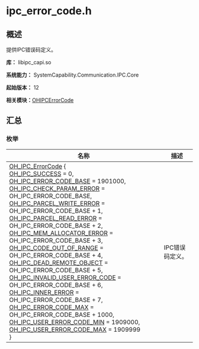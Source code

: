 # ipc_error_code.h


## 概述

提供IPC错误码定义。

**库：** libipc_capi.so

**系统能力：** SystemCapability.Communication.IPC.Core

**起始版本：** 12

**相关模块：**[OHIPCErrorCode](_o_h_i_p_c_error_code.md)


## 汇总


### 枚举

| 名称 | 描述 | 
| -------- | -------- |
| [OH_IPC_ErrorCode](_o_h_i_p_c_error_code.md#oh_ipc_errorcode) {<br/>[OH_IPC_SUCCESS](_o_h_i_p_c_error_code.md) = 0,<br/>[OH_IPC_ERROR_CODE_BASE](_o_h_i_p_c_error_code.md) = 1901000,<br/>[OH_IPC_CHECK_PARAM_ERROR](_o_h_i_p_c_error_code.md) = OH_IPC_ERROR_CODE_BASE,<br/>[OH_IPC_PARCEL_WRITE_ERROR](_o_h_i_p_c_error_code.md) = OH_IPC_ERROR_CODE_BASE + 1,<br/>[OH_IPC_PARCEL_READ_ERROR](_o_h_i_p_c_error_code.md) = OH_IPC_ERROR_CODE_BASE + 2,<br/>[OH_IPC_MEM_ALLOCATOR_ERROR](_o_h_i_p_c_error_code.md) = OH_IPC_ERROR_CODE_BASE + 3,<br/>[OH_IPC_CODE_OUT_OF_RANGE](_o_h_i_p_c_error_code.md) = OH_IPC_ERROR_CODE_BASE + 4,<br/>[OH_IPC_DEAD_REMOTE_OBJECT](_o_h_i_p_c_error_code.md) = OH_IPC_ERROR_CODE_BASE + 5,<br/>[OH_IPC_INVALID_USER_ERROR_CODE](_o_h_i_p_c_error_code.md) = OH_IPC_ERROR_CODE_BASE + 6,<br/>[OH_IPC_INNER_ERROR](_o_h_i_p_c_error_code.md) = OH_IPC_ERROR_CODE_BASE + 7,<br/>[OH_IPC_ERROR_CODE_MAX](_o_h_i_p_c_error_code.md) = OH_IPC_ERROR_CODE_BASE + 1000,<br/>[OH_IPC_USER_ERROR_CODE_MIN](_o_h_i_p_c_error_code.md) = 1909000,<br/>[OH_IPC_USER_ERROR_CODE_MAX](_o_h_i_p_c_error_code.md) = 1909999<br/>} | IPC错误码定义。 | 
